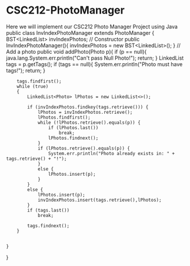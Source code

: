 # CSC212-PhotoManager
Here we will implement our CSC212 Photo Manager Project using Java
public class InvIndexPhotoManager extends PhotoManager  {
    BST<LinkedList<Photo>> invIndexPhotos;
    // Constructor
    public InvIndexPhotoManager(){
        invIndexPhotos = new BST<LinkedList<Photo>>();
    }
    // Add a photo
    public void addPhoto(Photo p){
        if (p == null){
            java.lang.System.err.println("Can't pass Null Photo!");
            return;
        }
        LinkedList<String> tags = p.getTags();
        if (tags == null){
            System.err.println("Photo must have tags!");
            return;
        }


        tags.findfirst();
        while (true)
        {
            LinkedList<Photo> lPhotos = new LinkedList<>();

            if (invIndexPhotos.findkey(tags.retrieve())) {
                lPhotos = invIndexPhotos.retrieve();
                lPhotos.findfirst();
                while (!lPhotos.retrieve().equals(p)) {
                    if (lPhotos.last())
                        break;
                    lPhotos.findnext();
                }
                if (lPhotos.retrieve().equals(p)) {
                    System.err.println("Photo already exists in: " + tags.retrieve() + "!");
                }
                else {
                    lPhotos.insert(p);
                }
            }
            else {
                lPhotos.insert(p);
                invIndexPhotos.insert(tags.retrieve(),lPhotos);
            }
            if (tags.last())
                break;

            tags.findnext();
        }


    }


}